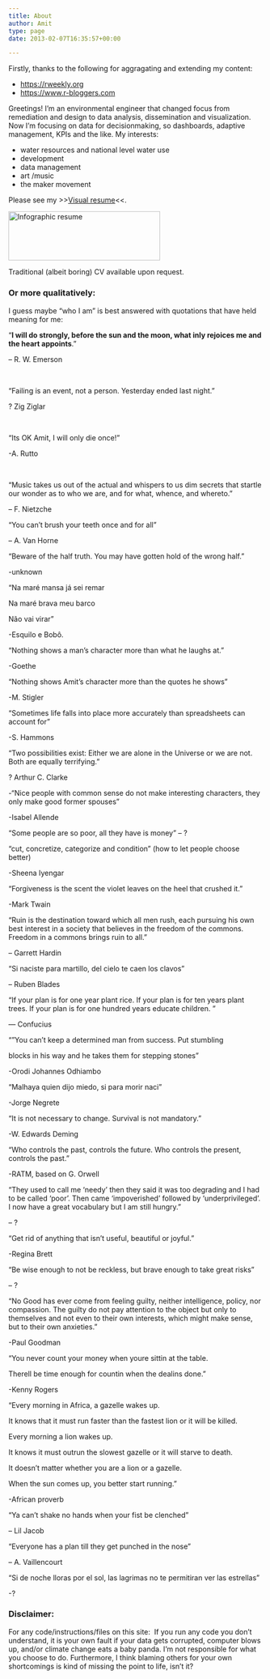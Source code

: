 ```yaml
---
title: About
author: Amit
type: page
date: 2013-02-07T16:35:57+00:00

---
```

Firstly, thanks to the following for aggragating and extending my content:
 - https://rweekly.org 
 - https://www.r-bloggers.com

Greetings! I&#8217;m an environmental engineer that changed focus from remediation and design to data analysis, dissemination and visualization. Now I&#8217;m focusing on data for decisionmaking, so dashboards, adaptive management, KPIs and the like. My interests:

  * water resources and national level water use
  * development
  * data management
  * art /music
  * the maker movement

Please see my >><a href="http://resumup.com/25069962/visual_infographic_resume" target="_blank">Visual resume</a><<.

<a href="https://i2.wp.com/amitkohli.com/wp-content/uploads/2013/02/resumup.png" rel="attachment wp-att-577"><img class="alignnone size-medium wp-image-577" src="https://i2.wp.com/amitkohli.com/wp-content/uploads/2013/02/resumup.png?resize=300%2C97" alt="Infographic resume" width="300" height="97" srcset="https://i2.wp.com/amitkohli.com/wp-content/uploads/2013/02/resumup.png?resize=300%2C97 300w, https://i2.wp.com/amitkohli.com/wp-content/uploads/2013/02/resumup.png?resize=768%2C249 768w, https://i2.wp.com/amitkohli.com/wp-content/uploads/2013/02/resumup.png?resize=1024%2C333 1024w, https://i2.wp.com/amitkohli.com/wp-content/uploads/2013/02/resumup.png?resize=700%2C227 700w, https://i2.wp.com/amitkohli.com/wp-content/uploads/2013/02/resumup.png?w=1500 1500w" sizes="(max-width: 300px) 100vw, 300px" data-recalc-dims="1" /></a>

Traditional (albeit boring) CV available upon request.

### Or more qualitatively:

I guess maybe &#8220;who I am&#8221; is best answered with quotations that have held meaning for me:

&#8220;**I will do strongly, before the sun and the moon, what inly rejoices me and the heart appoints**.&#8221;
  
&#8211; R. W. Emerson

&nbsp;

“Failing is an event, not a person. Yesterday ended last night.”
  
? Zig Ziglar

&nbsp;

&#8220;Its OK Amit, I will only die once!&#8221;

-A. Rutto

&nbsp;

&#8220;Music takes us out of the actual and whispers to us dim secrets that startle our wonder as to who we are, and for what, whence, and whereto.&#8221;
  
&#8211; F. Nietzche

&#8220;You can&#8217;t brush your teeth once and for all&#8221;
  
&#8211; A. Van Horne

“Beware of the half truth. You may have gotten hold of the wrong half.”
  
-unknown

&#8220;Na maré mansa já sei remar
  
Na maré brava meu barco
  
Não vai virar&#8221;
  
-Esquilo e Bobô.

“Nothing shows a man&#8217;s character more than what he laughs at.”

-Goethe

&#8220;Nothing shows Amit&#8217;s character more than the quotes he shows&#8221;
  
-M. Stigler

&#8220;Sometimes life falls into place more accurately than spreadsheets can account for&#8221;
  
-S. Hammons

“Two possibilities exist: Either we are alone in the Universe or we are not. Both are equally terrifying.”
  
? Arthur C. Clarke

-&#8220;Nice people with common sense do not make interesting characters, they only make good former spouses&#8221;
  
-Isabel Allende

&#8220;Some people are so poor, all they have is money&#8221; &#8211; ?

&#8220;cut, concretize, categorize and condition&#8221; (how to let people choose better)
  
-Sheena Iyengar

&#8220;Forgiveness is the scent the violet leaves on the heel that crushed it.&#8221;
  
-Mark Twain

&#8220;Ruin is the destination toward which all men rush, each pursuing his own best interest in a society that believes in the freedom of the commons. Freedom in a commons brings ruin to all.&#8221;
  
&#8211; Garrett Hardin

&#8220;Si naciste para martillo, del cielo te caen los clavos&#8221;
  
&#8211; Ruben Blades

&#8220;If your plan is for one year plant rice. If your plan is for ten years plant trees. If your plan is for one hundred years educate children. &#8221;
  
— Confucius

&#8220;&#8221;You can&#8217;t keep a determined man from success. Put stumbling
  
blocks in his way and he takes them for stepping stones&#8221;
  
-Orodi Johannes Odhiambo

&#8220;Malhaya quien dijo miedo, si para morir naci&#8221;
  
-Jorge Negrete

&#8220;It is not necessary to change. Survival is not mandatory.&#8221;
  
-W. Edwards Deming

&#8220;Who controls the past, controls the future. Who controls the present, controls the past.&#8221;
  
-RATM, based on G. Orwell

“They used to call me ‘needy’ then they said it was too degrading and I had to be called ‘poor’. Then came ‘impoverished’ followed by ‘underprivileged’. I now have a great vocabulary but I am still hungry.”
  
&#8211; ?

&#8220;Get rid of anything that isn&#8217;t useful, beautiful or joyful.&#8221;
  
-Regina Brett

&#8220;Be wise enough to not be reckless, but brave enough to take great risks&#8221;
  
&#8211; ?

&#8220;No Good has ever come from feeling guilty, neither intelligence, policy, nor compassion. The guilty do not pay attention to the object but only to themselves and not even to their own interests, which might make sense, but to their own anxieties.&#8221;
  
-Paul Goodman

&#8220;You never count your money when youre sittin at the table.
  
Therell be time enough for countin when the dealins done.&#8221;
  
-Kenny Rogers

&#8220;Every morning in Africa, a gazelle wakes up.
  
It knows that it must run faster than the fastest lion or it will be killed.
  
Every morning a lion wakes up.
  
It knows it must outrun the slowest gazelle or it will starve to death.
  
It doesn&#8217;t matter whether you are a lion or a gazelle.
  
When the sun comes up, you better start running.&#8221;
  
-African proverb

&#8220;Ya can&#8217;t shake no hands when your fist be clenched&#8221;
  
&#8211; Lil Jacob

&#8220;Everyone has a plan till they get punched in the nose&#8221;
  
&#8211; A. Vaillencourt

&#8220;Si de noche lloras por el sol, las lagrimas no te permitiran ver las estrellas&#8221;
  
-?

### Disclaimer:

For any code/instructions/files on this site:  If you run any code you don&#8217;t understand, it is your own fault if your data gets corrupted, computer blows up, and/or climate change eats a baby panda. I&#8217;m not responsible for what you choose to do. Furthermore, I think blaming others for your own shortcomings is kind of missing the point to life, isn&#8217;t it?